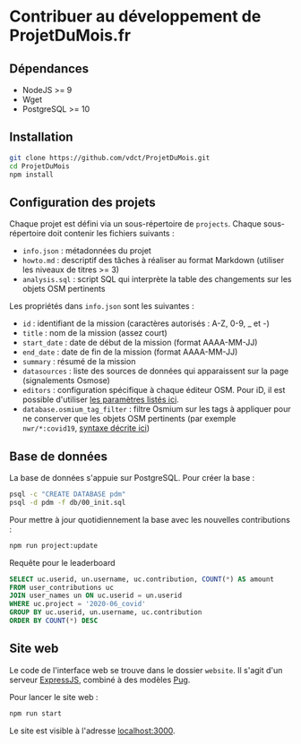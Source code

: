 # Contribuer au développement de ProjetDuMois.fr

## Dépendances

* NodeJS >= 9
* Wget
* PostgreSQL >= 10


## Installation

```bash
git clone https://github.com/vdct/ProjetDuMois.git
cd ProjetDuMois
npm install
```


## Configuration des projets

Chaque projet est défini via un sous-répertoire de `projects`. Chaque sous-répertoire doit contenir les fichiers suivants :

* `info.json` : métadonnées du projet
* `howto.md` : descriptif des tâches à réaliser au format Markdown (utiliser les niveaux de titres >= 3)
* `analysis.sql` : script SQL qui interprète la table des changements sur les objets OSM pertinents

Les propriétés dans `info.json` sont les suivantes :

* `id` : identifiant de la mission (caractères autorisés : A-Z, 0-9, _ et -)
* `title` : nom de la mission (assez court)
* `start_date` : date de début de la mission (format AAAA-MM-JJ)
* `end_date` : date de fin de la mission (format AAAA-MM-JJ)
* `summary` : résumé de la mission
* `datasources` : liste des sources de données qui apparaissent sur la page (signalements Osmose)
* `editors` : configuration spécifique à chaque éditeur OSM. Pour iD, il est possible d'utiliser [les paramètres listés ici](https://github.com/openstreetmap/iD/blob/develop/API.md).
* `database.osmium_tag_filter` : filtre Osmium sur les tags à appliquer pour ne conserver que les objets OSM pertinents (par exemple `nwr/*:covid19`, [syntaxe décrite ici](https://osmcode.org/osmium-tool/manual.html#filtering-by-tags))


## Base de données

La base de données s'appuie sur PostgreSQL. Pour créer la base :

```bash
psql -c "CREATE DATABASE pdm"
psql -d pdm -f db/00_init.sql
```

Pour mettre à jour quotidiennement la base avec les nouvelles contributions :

```bash
npm run project:update
```

Requête pour le leaderboard

```sql
SELECT uc.userid, un.username, uc.contribution, COUNT(*) AS amount
FROM user_contributions uc
JOIN user_names un ON uc.userid = un.userid
WHERE uc.project = '2020-06_covid'
GROUP BY uc.userid, un.username, uc.contribution
ORDER BY COUNT(*) DESC
```


## Site web

Le code de l'interface web se trouve dans le dossier `website`. Il s'agit d'un serveur [ExpressJS](http://expressjs.com/), combiné à des modèles [Pug](https://pugjs.org).

Pour lancer le site web :

```bash
npm run start
```

Le site est visible à l'adresse [localhost:3000](http://localhost:3000).

